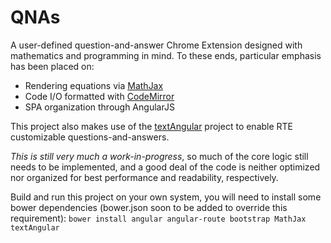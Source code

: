 # QNAs

A user-defined question-and-answer Chrome Extension designed with mathematics and programming in mind. To these ends, particular emphasis has been placed on: 
* Rendering equations via [MathJax](https://www.mathjax.org/)
* Code I/O formatted with [CodeMirror](https://codemirror.net/)
* SPA organization through AngularJS

This project also makes use of the [textAngular](https://github.com/fraywing/textAngular) project to enable RTE customizable questions-and-answers.

*This is still very much a work-in-progress*, so much of the core logic still needs to be implemented, and a good deal of the code is neither optimized nor organized for best performance and readability, respectively.

Build and run this project on your own system, you will need to install some bower dependencies (bower.json soon to be added to override this requirement):
`bower install angular angular-route bootstrap MathJax textAngular`